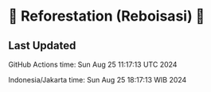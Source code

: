 
# 🌳 Reforestation (Reboisasi) 🌲

## Last Updated

GitHub Actions time: Sun Aug 25 11:17:13 UTC 2024

Indonesia/Jakarta time: Sun Aug 25 18:17:13 WIB 2024
